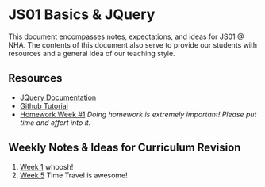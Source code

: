 # JS01 Basics & JQuery

This document encompasses notes, expectations, and ideas for JS01 @ NHA.
The contents of this document also serve to provide our students with resources and a general idea of our teaching style.

## Resources
- [JQuery Documentation](https://api.jquery.com/)
- [Github Tutorial](https://guides.github.com/activities/hello-world/)
- [Homework Week #1](https://nanohackeracademy.slack.com/files/U93QDE74H/FGNKPG32B/exploring_variables_hw__1.pdf)
*Doing homework is extremely important! Please put time and effort into it.*

## Weekly Notes & Ideas for Curriculum Revision
1. [Week 1](week1.md)
whoosh!
5. [Week 5](week5.md) Time Travel is awesome!

